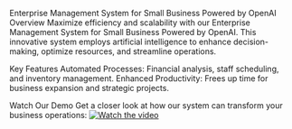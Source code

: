 Enterprise Management System for Small Business Powered by OpenAI
Overview
Maximize efficiency and scalability with our Enterprise Management System for Small Business Powered by OpenAI. This innovative system employs artificial intelligence to enhance decision-making, optimize resources, and streamline operations.

Key Features
Automated Processes: Financial analysis, staff scheduling, and inventory management.
Enhanced Productivity: Frees up time for business expansion and strategic projects.

Watch Our Demo
Get a closer look at how our system can transform your business operations:
[![Watch the video](https://img.youtube.com/vi/JPILZikYmA4/maxresdefault.jpg
)](https://www.youtube.com/watch?v=JPILZikYmA4)
